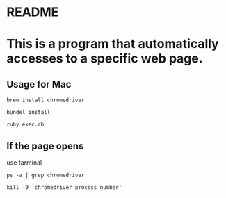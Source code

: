 # README

# This is a program that automatically accesses to a specific web page.

## Usage for Mac

```
brew install chromedriver
```

```
bundel install
```

```
ruby exec.rb
```

## If the page opens
use tarminal
```
ps -a | grep chromedriver
```

```
kill -9 'chromedriver process number'
```
